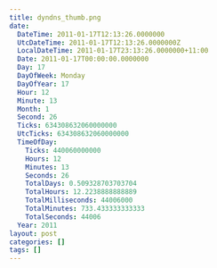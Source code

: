 ```yaml
---
title: dyndns_thumb.png
date:
  DateTime: 2011-01-17T12:13:26.0000000
  UtcDateTime: 2011-01-17T12:13:26.0000000Z
  LocalDateTime: 2011-01-17T23:13:26.0000000+11:00
  Date: 2011-01-17T00:00:00.0000000
  Day: 17
  DayOfWeek: Monday
  DayOfYear: 17
  Hour: 12
  Minute: 13
  Month: 1
  Second: 26
  Ticks: 634308632060000000
  UtcTicks: 634308632060000000
  TimeOfDay:
    Ticks: 440060000000
    Hours: 12
    Minutes: 13
    Seconds: 26
    TotalDays: 0.509328703703704
    TotalHours: 12.2238888888889
    TotalMilliseconds: 44006000
    TotalMinutes: 733.433333333333
    TotalSeconds: 44006
  Year: 2011
layout: post
categories: []
tags: []
---
```


